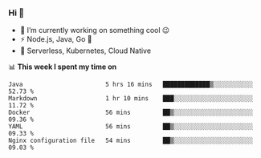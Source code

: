 ### Hi 👋

<!--
**nodejh/nodejh** is a ✨ _special_ ✨ repository because its `README.md` (this file) appears on your GitHub profile.

Here are some ideas to get you started:

- 🔭 I’m currently working on ...
- 🌱 I’m currently learning ...
- 👯 I’m looking to collaborate on ...
- 🤔 I’m looking for help with ...
- 💬 Ask me about ...
- 📫 How to reach me: ...
- 😄 Pronouns: ...
- ⚡ Fun fact: ...
-->

- 🔭 I’m currently working on something cool :wink:
- ⚡ Node.js, Java, Go :thought_balloon:
- 🤖 Serverless, Kubernetes, Cloud Native

📊 **This week I spent my time on**

<!--START_SECTION:waka-->
```text
Java                       5 hrs 16 mins   █████████████▒░░░░░░░░░░░   52.73 % 
Markdown                   1 hr 10 mins    ███░░░░░░░░░░░░░░░░░░░░░░   11.72 % 
Docker                     56 mins         ██▒░░░░░░░░░░░░░░░░░░░░░░   09.36 % 
YAML                       56 mins         ██▒░░░░░░░░░░░░░░░░░░░░░░   09.33 % 
Nginx configuration file   54 mins         ██▒░░░░░░░░░░░░░░░░░░░░░░   09.03 % 
```
<!--END_SECTION:waka-->


<!--
:traffic_light: **Visitors**

![visitors](https://visitor-badge.glitch.me/badge?page_id=nodejh.nodejh)
-->
